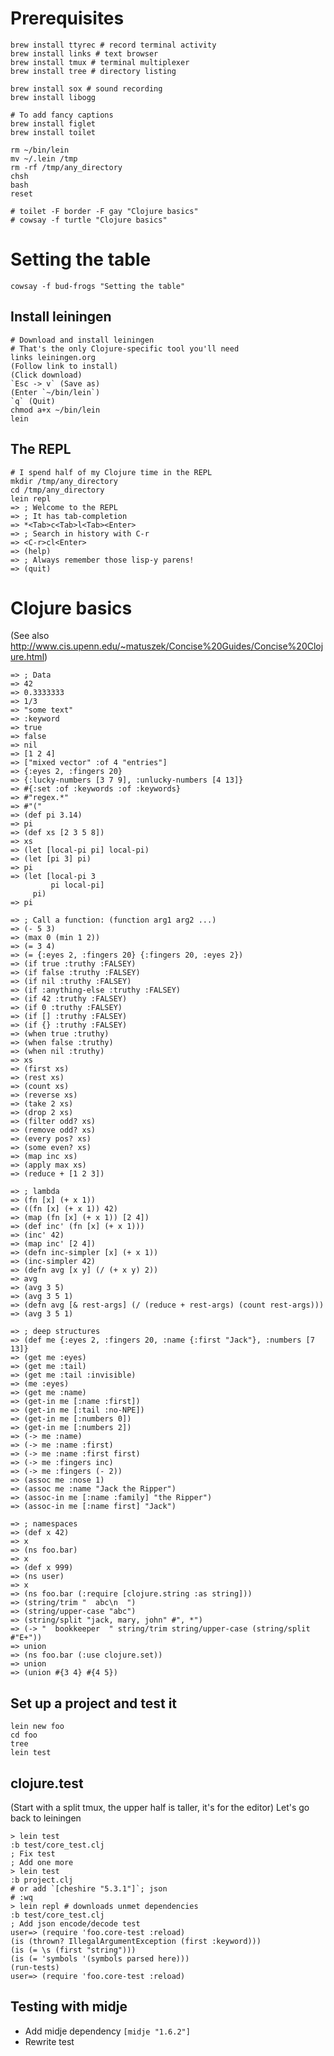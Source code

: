 # Prerequisites

    brew install ttyrec # record terminal activity
    brew install links # text browser
    brew install tmux # terminal multiplexer
    brew install tree # directory listing

    brew install sox # sound recording
    brew install libogg

    # To add fancy captions
    brew install figlet
    brew install toilet

    rm ~/bin/lein
    mv ~/.lein /tmp
    rm -rf /tmp/any_directory
    chsh
    bash
    reset

    # toilet -F border -F gay "Clojure basics"
    # cowsay -f turtle "Clojure basics"

# Setting the table

    cowsay -f bud-frogs "Setting the table"

## Install leiningen

    # Download and install leiningen
    # That's the only Clojure-specific tool you'll need
    links leiningen.org
    (Follow link to install)
    (Click download)
    `Esc -> v` (Save as)
    (Enter `~/bin/lein`)
    `q` (Quit)
    chmod a+x ~/bin/lein
    lein

## The REPL

    # I spend half of my Clojure time in the REPL
    mkdir /tmp/any_directory
    cd /tmp/any_directory
    lein repl
    => ; Welcome to the REPL
    => ; It has tab-completion
    => *<Tab>c<Tab>l<Tab><Enter>
    => ; Search in history with C-r
    => <C-r>cl<Enter>
    => (help)
    => ; Always remember those lisp-y parens!
    => (quit)

# Clojure basics
(See also http://www.cis.upenn.edu/~matuszek/Concise%20Guides/Concise%20Clojure.html)

    => ; Data
    => 42
    => 0.3333333
    => 1/3
    => "some text"
    => :keyword
    => true
    => false
    => nil
    => [1 2 4]
    => ["mixed vector" :of 4 "entries"]
    => {:eyes 2, :fingers 20}
    => {:lucky-numbers [3 7 9], :unlucky-numbers [4 13]}
    => #{:set :of :keywords :of :keywords}
    => #"regex.*"
    => #"("
    => (def pi 3.14)
    => pi
    => (def xs [2 3 5 8])
    => xs
    => (let [local-pi pi] local-pi)
    => (let [pi 3] pi)
    => pi
    => (let [local-pi 3
             pi local-pi]
         pi)
    => pi

    => ; Call a function: (function arg1 arg2 ...)
    => (- 5 3)
    => (max 0 (min 1 2))
    => (= 3 4)
    => (= {:eyes 2, :fingers 20} {:fingers 20, :eyes 2})
    => (if true :truthy :FALSEY)
    => (if false :truthy :FALSEY)
    => (if nil :truthy :FALSEY)
    => (if :anything-else :truthy :FALSEY)
    => (if 42 :truthy :FALSEY)
    => (if 0 :truthy :FALSEY)
    => (if [] :truthy :FALSEY)
    => (if {} :truthy :FALSEY)
    => (when true :truthy)
    => (when false :truthy)
    => (when nil :truthy)
    => xs
    => (first xs)
    => (rest xs)
    => (count xs)
    => (reverse xs)
    => (take 2 xs)
    => (drop 2 xs)
    => (filter odd? xs)
    => (remove odd? xs)
    => (every pos? xs)
    => (some even? xs)
    => (map inc xs)
    => (apply max xs)
    => (reduce + [1 2 3])

    => ; lambda 
    => (fn [x] (+ x 1))
    => ((fn [x] (+ x 1)) 42)
    => (map (fn [x] (+ x 1)) [2 4])
    => (def inc' (fn [x] (+ x 1)))
    => (inc' 42)
    => (map inc' [2 4])
    => (defn inc-simpler [x] (+ x 1))
    => (inc-simpler 42)
    => (defn avg [x y] (/ (+ x y) 2))
    => avg
    => (avg 3 5)
    => (avg 3 5 1)
    => (defn avg [& rest-args] (/ (reduce + rest-args) (count rest-args))) 
    => (avg 3 5 1)

    => ; deep structures
    => (def me {:eyes 2, :fingers 20, :name {:first "Jack"}, :numbers [7 13]}
    => (get me :eyes)
    => (get me :tail)
    => (get me :tail :invisible)
    => (me :eyes)
    => (get me :name)
    => (get-in me [:name :first])
    => (get-in me [:tail :no-NPE])
    => (get-in me [:numbers 0])
    => (get-in me [:numbers 2])
    => (-> me :name)
    => (-> me :name :first)
    => (-> me :name :first first)
    => (-> me :fingers inc)
    => (-> me :fingers (- 2))
    => (assoc me :nose 1)
    => (assoc me :name "Jack the Ripper")
    => (assoc-in me [:name :family] "the Ripper")
    => (assoc-in me [:name first] "Jack")

    => ; namespaces
    => (def x 42)
    => x
    => (ns foo.bar)
    => x
    => (def x 999)
    => (ns user)
    => x
    => (ns foo.bar (:require [clojure.string :as string]))
    => (string/trim "  abc\n  ")
    => (string/upper-case "abc")
    => (string/split "jack, mary, john" #", *")
    => (-> "  bookkeeper  " string/trim string/upper-case (string/split #"E+"))
    => union
    => (ns foo.bar (:use clojure.set))
    => union
    => (union #{3 4} #{4 5})

## Set up a project and test it

    lein new foo
    cd foo
    tree
    lein test

## clojure.test
(Start with a split tmux, the upper half is taller, it's for the editor)
Let's go back to leiningen

    > lein test
    :b test/core_test.clj
    ; Fix test
    ; Add one more
    > lein test
    :b project.clj
    # or add `[cheshire "5.3.1"]`; json
    # :wq
    > lein repl # downloads unmet dependencies
    :b test/core_test.clj
    ; Add json encode/decode test
    user=> (require 'foo.core-test :reload)
    (is (thrown? IllegalArgumentException (first :keyword))) 
    (is (= \s (first "string")))
    (is (= 'symbols '(symbols parsed here)))
    (run-tests)
    user=> (require 'foo.core-test :reload)

    
## Testing with midje

  - Add midje dependency `[midje "1.6.2"]`
  - Rewrite test
